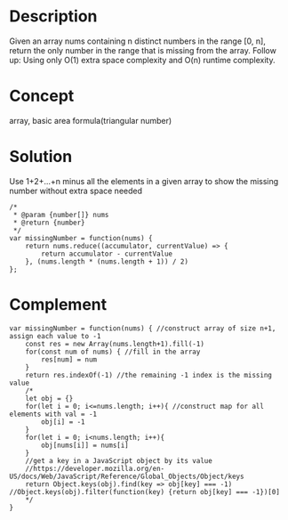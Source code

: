 # Description 
Given an array nums containing n distinct numbers in the range [0, n], return the only number in the range that is missing from the array. Follow up: Using only O(1) extra space complexity and O(n) runtime complexity.
# Concept
array, basic area formula(triangular number)
# Solution 
Use 1+2+...+n minus all the elements in a given array to show the missing number without extra space needed
```
/*
 * @param {number[]} nums
 * @return {number}
 */
var missingNumber = function(nums) {
    return nums.reduce((accumulator, currentValue) => {
        return accumulator - currentValue
    }, (nums.length * (nums.length + 1)) / 2)
};
```
# Complement
```
var missingNumber = function(nums) { //construct array of size n+1, assign each value to -1 
    const res = new Array(nums.length+1).fill(-1)
    for(const num of nums) { //fill in the array
        res[num] = num
    }
    return res.indexOf(-1) //the remaining -1 index is the missing value
    /*
    let obj = {}
    for(let i = 0; i<=nums.length; i++){ //construct map for all elements with val = -1
        obj[i] = -1
    }
    for(let i = 0; i<nums.length; i++){ 
        obj[nums[i]] = nums[i]
    }
    //get a key in a JavaScript object by its value
    //https://developer.mozilla.org/en-US/docs/Web/JavaScript/Reference/Global_Objects/Object/keys
    return Object.keys(obj).find(key => obj[key] === -1) //Object.keys(obj).filter(function(key) {return obj[key] === -1})[0]
    */
}
```
